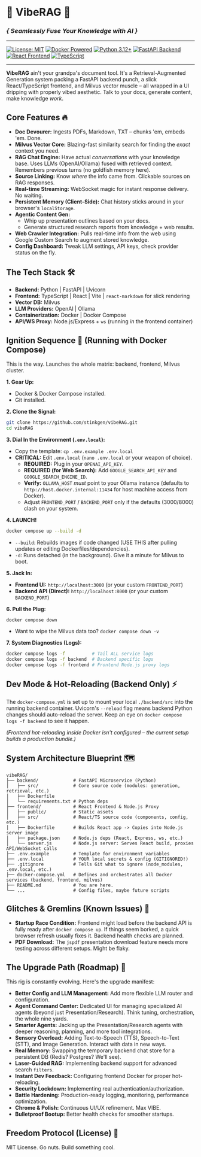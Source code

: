 # 🚀 VibeRAG 🚀

### _{ Seamlessly Fuse Your Knowledge with AI }_

---

[![License: MIT](https://img.shields.io/badge/License-MIT-purple.svg)](https://opensource.org/licenses/MIT)
[![Docker Powered](https://img.shields.io/badge/Docker-Powered-blue?logo=docker&logoColor=white)](https://www.docker.com/)
[![Python 3.12+](https://img.shields.io/badge/Python-3.12+-blue?logo=python&logoColor=yellow)](https://www.python.org/)
[![FastAPI Backend](https://img.shields.io/badge/FastAPI-Backend-green?logo=fastapi)](https://fastapi.tiangolo.com/)
[![React Frontend](https://img.shields.io/badge/React-Frontend-blue?logo=react&logoColor=61DAFB)](https://reactjs.org/)
[![TypeScript](https://img.shields.io/badge/TypeScript-Strictly%20Typed-blue?logo=typescript&logoColor=white)](https://www.typescriptlang.org/)


---

**VibeRAG** ain't your grandpa's document tool. It's a Retrieval-Augmented Generation system packing a FastAPI backend punch, a slick React/TypeScript frontend, and Milvus vector muscle – all wrapped in a UI dripping with properly vibed aesthetic. Talk to your docs, generate content, make knowledge *work*.

## Core Features 🔥

*   **Doc Devourer:** Ingests PDFs, Markdown, TXT – chunks 'em, embeds 'em. Done.
*   **Milvus Vector Core:** Blazing-fast similarity search for finding the *exact* context you need.
*   **RAG Chat Engine:** Have actual *conversations* with your knowledge base. Uses LLMs (OpenAI/Ollama) fused with retrieved context. Remembers previous turns (no goldfish memory here).
*   **Source Linking:** Know *where* the info came from. Clickable sources on RAG responses.
*   **Real-time Streaming:** WebSocket magic for instant response delivery. No waiting.
*   **Persistent Memory (Client-Side):** Chat history sticks around in your browser's `localStorage`.
*   **Agentic Content Gen:**
    *   Whip up presentation outlines based on your docs.
    *   Generate structured research reports from knowledge + web results.
*   **Web Crawler Integration:** Pulls real-time info from the web using Google Custom Search to augment stored knowledge.
*   **Config Dashboard:** Tweak LLM settings, API keys, check provider status on the fly.

## The Tech Stack 🛠️

*   **Backend:** Python | FastAPI | Uvicorn
*   **Frontend:** TypeScript | React | Vite | `react-markdown` for slick rendering
*   **Vector DB:** Milvus
*   **LLM Providers:** OpenAI | Ollama
*   **Containerization:** Docker | Docker Compose
*   **API/WS Proxy:** Node.js/Express + `ws` (running *in* the frontend container)

## Ignition Sequence 👾 (Running with Docker Compose)

This is the way. Launches the whole matrix: backend, frontend, Milvus cluster.

**1. Gear Up:**

*   Docker & Docker Compose installed.
*   Git installed.

**2. Clone the Signal:**

```bash
git clone https://github.com/stinkgen/vibeRAG.git
cd vibeRAG
```

**3. Dial In the Environment (`.env.local`):**

*   Copy the template: `cp .env.example .env.local`
*   **CRITICAL:** Edit `.env.local` (`nano .env.local` or your weapon of choice).
    *   **REQUIRED:** Plug in your `OPENAI_API_KEY`.
    *   **REQUIRED (for Web Search):** Add `GOOGLE_SEARCH_API_KEY` and `GOOGLE_SEARCH_ENGINE_ID`.
    *   **Verify:** `OLLAMA_HOST` *must* point to your Ollama instance (defaults to `http://host.docker.internal:11434` for host machine access from Docker).
    *   Adjust `FRONTEND_PORT` / `BACKEND_PORT` only if the defaults (3000/8000) clash on your system.

**4. LAUNCH!**

```bash
docker compose up --build -d
```

*   `--build`: Rebuilds images if code changed (USE THIS after pulling updates or editing Dockerfiles/dependencies).
*   `-d`: Runs detached (in the background). Give it a minute for Milvus to boot.

**5. Jack In:**

*   **Frontend UI:** `http://localhost:3000` (or your custom `FRONTEND_PORT`)
*   **Backend API (Direct):** `http://localhost:8000` (or your custom `BACKEND_PORT`)

**6. Pull the Plug:**

```bash
docker compose down
```

*   Want to wipe the Milvus data too? `docker compose down -v`

**7. System Diagnostics (Logs):**

```bash
docker compose logs -f          # Tail ALL service logs
docker compose logs -f backend  # Backend specific logs
docker compose logs -f frontend # Frontend Node.js proxy logs
```

## Dev Mode & Hot-Reloading (Backend Only) ⚡

The `docker-compose.yml` is set up to mount your local `./backend/src` into the running backend container. Uvicorn's `--reload` flag means backend Python changes should auto-reload the server. Keep an eye on `docker compose logs -f backend` to see it happen.

*(Frontend hot-reloading inside Docker isn't configured – the current setup builds a production bundle.)*

## System Architecture Blueprint 🗺️

```plaintext
vibeRAG/
├── backend/             # FastAPI Microservice (Python)
│   ├── src/             # Core source code (modules: generation, retrieval, etc.)
│   ├── Dockerfile
│   └── requirements.txt # Python deps
├── frontend/            # React Frontend & Node.js Proxy
│   ├── public/          # Static assets
│   ├── src/             # React/TS source code (components, config, etc.)
│   ├── Dockerfile       # Builds React app -> Copies into Node.js server image
│   ├── package.json     # Node.js deps (React, Express, ws, etc.)
│   └── server.js        # Node.js server: Serves React build, proxies API/WebSocket calls
├── .env.example         # Template for environment variables
├── .env.local           # YOUR local secrets & config (GITIGNORED!)
├── .gitignore           # Tells Git what to ignore (node_modules, .env.local, etc.)
├── docker-compose.yml   # Defines and orchestrates all Docker services (backend, frontend, milvus)
├── README.md            # You are here.
└── ...                  # Config files, maybe future scripts
```

## Glitches & Gremlins (Known Issues) 🐛

*   **Startup Race Condition:** Frontend might load before the backend API is fully ready after `docker compose up`. If things seem borked, a quick browser refresh usually fixes it. Backend health checks are planned.
*   **PDF Download:** The `jspdf` presentation download feature needs more testing across different setups. Might be flaky.

## The Upgrade Path (Roadmap) 🌌

This rig is constantly evolving. Here's the upgrade manifest:

*   **Better Config and LLM Management:** Add more flexible LLM router and configuration.
*   **Agent Command Center:** Dedicated UI for managing specialized AI agents (beyond just Presentation/Research). Think tuning, orchestration, the whole nine yards.
*   **Smarter Agents:** Jacking up the Presentation/Research agents with deeper reasoning, planning, and more tool integrations.
*   **Sensory Overload:** Adding Text-to-Speech (TTS), Speech-to-Text (STT), and Image Generation. Interact with data in new ways.
*   **Real Memory:** Swapping the temporary backend chat store for a persistent DB (Redis? Postgres? We'll see).
*   **Laser-Guided RAG:** Implementing backend support for advanced search `filters`.
*   **Instant Dev Feedback:** Configuring frontend Docker for proper hot-reloading.
*   **Security Lockdown:** Implementing real authentication/authorization.
*   **Battle Hardening:** Production-ready logging, monitoring, performance optimization.
*   **Chrome & Polish:** Continuous UI/UX refinement. Max VIBE.
*   **Bulletproof Bootup:** Better health checks for smoother startups.

## Freedom Protocol (License) 📜

MIT License. Go nuts. Build something cool.